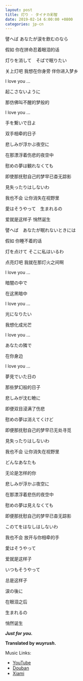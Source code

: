 ```yaml
---
layout: post
title: 灯り - タイナカ彩智
date: 2019-02-14 6:00:00 +0800
categories: jp-cn 
---
```


譬へば あなたが涙を飲むのなら

假如 你在拼命忍着眼泪的话

灯りを消して　そばで眠りたい

关上灯吧 我想在你身旁 伴你进入梦乡


I love you ...

起こさないように 

那仿佛叫不醒的梦般的

I love you ...

手を繋いで日よ

双手相牵的日子

悲しみが浮かぶ夜空に

在那漂浮着伤悲的夜空中

慰めの夢は観れなくても

即使那抚慰自己的梦早已杳无踪影

見失ったりはしないわ

我也不会 让你消失在视野里

愛はそうやって　生まれるの

爱就是这样子 悄然诞生


譬へば　あなたが眠れないときには

假如 你睡不着的话

灯を点けて そこに私はいるわ

点亮灯吧 我就在那灯火之间啊

I love you ...

暗闇の中で

在这黑暗中

I love you ...

光になりたい

我想化成光芒


I love you ...

あなたの隣で

在你身边

I love you ...

夢見でいた日の

那些梦幻般的日子


悲しみが沈む瞼に

即便双目浸满了伤悲

慰めの夢は消えてくけど

即便那抚慰自己的梦早已无处寻觅

見失ったりはしないわ

我也不会 让你消失在视野里

どんなあなたも

无论是怎样的你


悲しみが浮かぶ夜空に

在那漂浮着悲伤的夜空中

慰めの夢は見えなくても

即便那抚慰自己的梦早已杳无踪影

このてをはなしはしないわ

我也不会 放开与你相牵的手

愛はそうやって

爱就是这样子

いつもそうやって

总是这样子

涙の後に

在眼泪之后

生まれるの

悄然诞生

***Just for you.***

**Translated by *wuyrush*.**

Music Links:
* [YouTube](https://youtu.be/OwITeQlXEHo)
* [Douban](https://music.douban.com/subject/26331701/)
* [Xiami](https://www.xiami.com/album/532785422)

